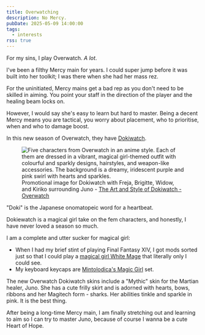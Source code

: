 ```yaml
---
title: Overwatching
description: No Mercy.
pubDate: 2025-05-09 14:00:00
tags:
  - interests
rss: true
---
```


For my sins, I play Overwatch. <em>A lot</em>.

I've been a filthy Mercy main for years. I could super jump before it was built into her toolkit; I was there when she had her mass rez.

For the uninitiated, Mercy mains get a bad rep as you don't need to be skilled in aiming. You point your staff in the direction of the player and the healing beam locks on.

However, I would say she's easy to learn but hard to master. Being a decent Mercy means you are tactical, you worry about placement, who to prioritise, when and who to damage boost.

In this new season of Overwatch, they have [Dokiwatch](https://overwatch.blizzard.com/en-us/news/24198671/the-art-and-style-of-dokiwatch/).

<figure class="card mb-1">
    <img src="/images/blog/2025/may/dokiwatch.webp" alt="Five characters from Overwatch in an anime style. Each of them are dressed in a vibrant, magical girl-themed outfit with  colourful and sparkly designs, hairstyles, and weapon-like accessories. The background is a dreamy, iridescent purple and pink swirl with hearts and sparkles.">
  <figcaption class="card__content">
   Promotional image for Dokiwatch with Freja, Brigitte, Widow, and Kiriko surrounding Juno - <a href="https://overwatch.blizzard.com/en-us/news/24198671/the-art-and-style-of-dokiwatch/">The Art and Style of Dokiwatch - Overwatch</a>
  </figcaption>
</figure>

"Doki" is the Japanese onomatopeic word for a heartbeat.

Dokiewatch is a magical girl take on the fem characters, and honestly, I have never loved a season so much.

I am a complete and utter sucker for magical girl:
- When I had my brief stint of playing Final Fantasy XIV, I got mods sorted just so that I could play a [magical girl White Mage](https://www.youtube.com/watch?v=zmjw-4ZCPd4) that literally only I could see.
- My keyboard keycaps are [Mintolodica's Magic Girl](https://mintlodica.com/products/dsa-magic-girl-keycaps) set.

The new Overwatch Dokiwatch skins include a "Mythic" skin for the Martian healer, Juno. She has a cute frilly skirt and is adorned with hearts, bows, ribbons and her Magitech form - sharks. Her abilities tinkle and sparkle in pink. It is the best thing.

After being a long-time Mercy main, I am finally stretching out and learning to aim so I can try to master Juno, because of course I wanna be a cute Heart of Hope.
